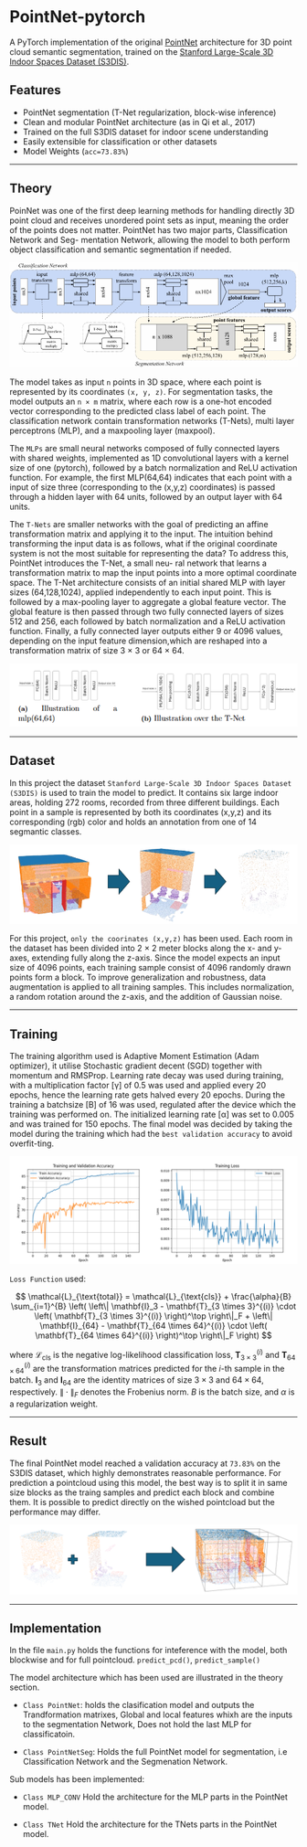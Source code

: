 # PointNet-pytorch
A PyTorch implementation of the original [PointNet](https://arxiv.org/abs/1612.00593) architecture for 3D point cloud semantic segmentation, trained on the [Stanford Large-Scale 3D Indoor Spaces Dataset (S3DIS)](https://sdss.redivis.com/datasets/9q3m-9w5pa1a2h).

## Features
- PointNet segmentation (T-Net regularization, block-wise inference)
- Clean and modular PointNet architecture (as in Qi et al., 2017)
- Trained on the full S3DIS dataset for indoor scene understanding
- Easily extensible for classification or other datasets
- Model Weights (``acc=73.83%``)

---

## Theory
PoinNet was one of the first deep learning methods for handling directly 3D point
cloud and receives unordered point sets as input, meaning the order of the points
does not matter. PointNet has two major parts, Classification Network and Seg-
mentation Network, allowing the model to both perform object classification and
semantic segmentation if needed. 

![PointNet arcitecture](images/PointNet_architecture.png)

The model takes as input `n` points in 3D space, where each point is represented
by its coordinates ``(x, y, z)``. For segmentation tasks, the model outputs an ``n × m``
matrix, where each row is a one-hot encoded vector corresponding to the predicted
class label of each point. The classification network contain transformation networks
(T-Nets), multi layer perceptrons (MLP), and a maxpooling layer (maxpool).

The ``MLPs`` are small neural networks composed of fully connected layers with shared
weights, implemented as 1D convolutional layers with a kernel size of one (pytorch), followed
by a batch normalization and ReLU activation function. For example, the first
MLP(64,64) indicates that each point with a input of size three (corresponding to
the (x,y,z) coordinates) is passed through a hidden layer with 64 units, followed by
an output layer with 64 units.

The ``T-Nets`` are smaller networks with the goal of predicting an affine transformation
matrix and applying it to the input. The intuition behind transforming the input
data is as follows, what if the original coordinate system is not the most suitable for
representing the data? To address this, PointNet introduces the T-Net, a small neu-
ral network that learns a transformation matrix to map the input points into a more
optimal coordinate space. The T-Net architecture consists of an initial shared
MLP with layer sizes (64,128,1024), applied independently to each input point. This
is followed by a max-pooling layer to aggregate a global feature vector. The global
feature is then passed through two fully connected layers of sizes 512 and 256, each
followed by batch normalization and a ReLU activation function. Finally, a fully
connected layer outputs either 9 or 4096 values, depending on the input feature
dimension,which are reshaped into a transformation matrix of size 3 × 3 or 64 × 64.

![PointNet arcitecture](images/MLP,Tnet.png)

---

## Dataset
 In this project the dataset ``Stanford Large-Scale 3D Indoor Spaces Dataset (S3DIS)`` is used to train the model to predict. It contains six large indoor areas, holding 272 rooms, recorded from three different buildings. Each point in a sample is represented by both its coordinates (x,y,z) and its corresponding (rgb) color and holds an annotation from one of 14 segmantic classes. 

 ![Sample from S3DIS dataset](images/S3DIS.png)

 For this project, ``only the coorinates (x,y,z)`` has been used.  Each room in the dataset has been divided into 2 × 2 meter blocks along the x- and y-axes, extending fully along the z-axis. Since the model expects an input size of 4096 points, each training sample consist of 4096 randomly drawn points form a block. To improve generalization and robustness, data augmentation is applied to all training samples. This includes normalization, a random rotation around the z-axis, and the addition of Gaussian noise. 

---

## Training
The training algorithm used is Adaptive Moment Estimation (Adam optimizer), it utilise Stochastic gradient decent (SGD) together with momentum and RMSProp. Learning rate decay was used during training, with a multiplication factor [γ] of 0.5 was used and applied every 20 epochs, hence the learning rate gets halved every 20 epochs. During the training a batchsize [B] of 16 was used, regulated after the device which the training was performed on. The initialized learning rate [α] was set to 0.005 and was trained for 150 epochs. The final model was decided by taking the model during the training which had the ``best validation accuracy`` to avoid overfit-ting. 

 ![Sample from S3DIS dataset](images/training.png)

 `Loss Function` used:

$$
\mathcal{L}_{\text{total}} = \mathcal{L}_{\text{cls}} + \frac{\alpha}{B} \sum_{i=1}^{B} \left( 
\left\| \mathbf{I}_3 - \mathbf{T}_{3 \times 3}^{(i)} \cdot \left( \mathbf{T}_{3 \times 3}^{(i)} \right)^\top \right\|_F 
+ 
\left\| \mathbf{I}_{64} - \mathbf{T}_{64 \times 64}^{(i)} \cdot \left( \mathbf{T}_{64 \times 64}^{(i)} \right)^\top \right\|_F 
\right)
$$

where $\mathcal{L}_{\text{cls}}$ is the negative log-likelihood classification loss, $\mathbf{T}_{3 \times 3}^{(i)}$ and $\mathbf{T}_{64 \times 64}^{(i)}$ are the transformation matrices predicted for the $i$-th sample in the batch. $\mathbf{I}_3$ and $\mathbf{I}_{64}$ are the identity matrices of size $3 \times 3$ and $64 \times 64$, respectively. $\| \cdot \|_F$ denotes the Frobenius norm. $B$ is the batch size, and $\alpha$ is a regularization weight.

---

## Result 

The final PointNet model reached a validation accuracy at ``73.83%`` on the S3DIS dataset, which highly demonstrates reasonable performance. For prediction a pointcloud using this model, the best way is to split it in same size blocks as the traing samples and predict each block and combine them. It is possible to predict directly on the wished pointcload but the performance may differ. 

 ![Sample from S3DIS dataset](images/S3DIS_predicted.png)

---

## Implementation

In the file `main.py` holds the functions for inteference with the model, both blockwise and for full pointcloud. `predict_pcd()`, `predict_sample()`


The model architecture which has been used are illustrated in the theory section.

- `Class PointNet`: holds the clasification model and outputs the Trandformation matrixes, Global and local features whixh are the inputs to the segmentation Network, Does not hold the last MLP for classificatoin. 

- `Class PointNetSeg`: Holds the full PointNet model for segmentation, i.e Classification Network and the Segmenation Network. 

Sub models has been implemented: 

- `Class MLP_CONV` Hold the architecture for the MLP parts in the PointNet model. 

- `Class TNet` Hold the architecture for the TNets parts in the PointNet model. 
